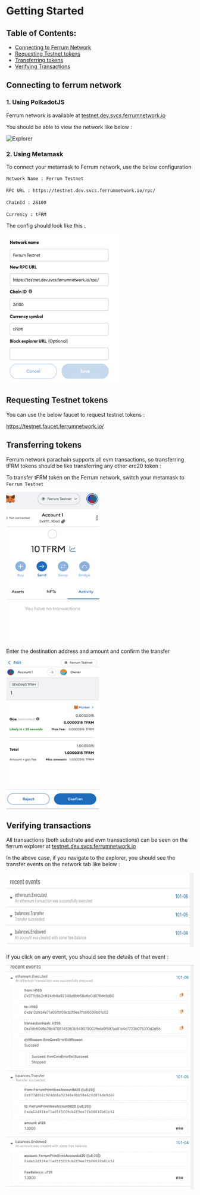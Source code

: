 # Getting Started

## Table of Contents:

* [Connecting to Ferrum Network](#connecting-to-ferrum-network)
* [Requesting Testnet tokens](#requesting-testnet-tokens)
* [Transferring tokens](#transferring-tokens)
* [Verifying Transactions](#verifying-transactions)

## Connecting to ferrum network

### 1. Using PolkadotJS

Ferrum network is available at [testnet.dev.svcs.ferrumnetwork.io](https://polkadot.js.org/apps/?rpc=wss%3A%2F%2Ftestnet.dev.svcs.ferrumnetwork.io#/explorer)

You should be able to view the network like below : 

![Explorer](./images/explorer-example.png "metamask-example")

### 2. Using Metamask

To connect your metamask to Ferrum network, use the below configuration

```
Network Name : Ferrum Testnet

RPC URL : https://testnet.dev.svcs.ferrumnetwork.io/rpc/

ChainId : 26100

Currency : tFRM
```

The config should look like this :

<img src="../images/ferrum-metamask.png"  width="300" height="400">

## Requesting Testnet tokens

You can use the below faucet to request testnet tokens : 

https://testnet.faucet.ferrumnetwork.io/

## Transferring tokens

Ferrum network parachain supports all evm transactions, so transferring tFRM tokens should be like transferring any other erc20 token :

To transfer tFRM token on the Ferrum network, switch your metamask to `Ferrum Testnet`

<img src="../images/transfer_tokens_1.png"  width="250" height="400">

Enter the destination address and amount and confirm the transfer

<img src="../images/transfer_tokens_2.png"  width="250" height="400">


## Verifying transactions

All transactions (both substrate and evm transactions) can be seen on the ferrum explorer at [testnet.dev.svcs.ferrumnetwork.io](https://polkadot.js.org/apps/?rpc=wss%3A%2F%2Ftestnet.dev.svcs.ferrumnetwork.io#/explorer)

In the above case, if you navigate to the explorer, you should see the transfer events on the network tab like below :

<img src="../images/events_summary.png"  width="650" height="200">

If you click on any event, you should see the details of that event :

<img src="../images/events_details.png"  width="650" height="600">